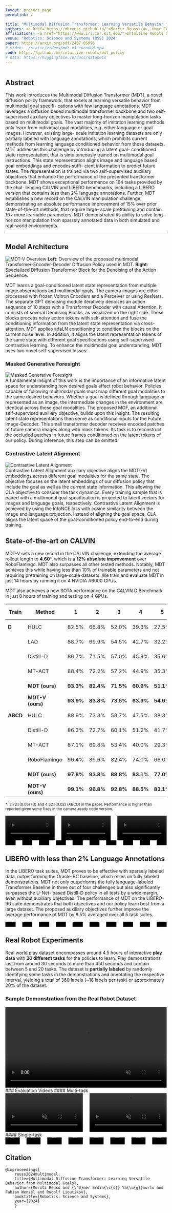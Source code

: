 ```yaml
---
layout: project_page
permalink: /

title: "Multimodal Diffusion Transformer: Learning Versatile Behavior from Multimodal Goals"
authors: <a href="https://mbreuss.github.io/">Moritz Reuss</a>, Ömer Erdinç Yağmurlu, Fabian Wenzel, <a href="https://rudolf.intuitive-robots.net/">Rudolf Lioutikov</a>
affiliations: <a href="https://www.irl.iar.kit.edu/">Intuitive Robots Lab (IRL)</a></br>Karlsruhe Institute of Technology
venue: "Robotics: Science and Systems (RSS) 2024"
paper: https://arxiv.org/pdf/2407.05996
# video: ./static/videos/mdt-v5-encoded.mp4
code: https://github.com/intuitive-robots/mdt_policy
# data: https://huggingface.co/docs/datasets
---
```


<!-- Using HTML to center the abstract
<video width="100%" autoplay controls muted loop playsinline>
    <source src="./static/videos/mdt-v5-encoded.mp4" type="video/mp4">
</video> -->

<div class="columns is-centered has-text-centered">
    <div class="column is-four-fifths">
        <h2>Abstract</h2>
        <div class="content has-text-justified">
This work introduces the Multimodal Diffusion
Transformer (MDT), a novel diffusion policy framework, that
excels at learning versatile behavior from multimodal goal specifi-
cations with few language annotations. MDT leverages a diffusion
based multimodal transformer backbone and two self-supervised
auxiliary objectives to master long-horizon manipulation tasks
based on multimodal goals. The vast majority of imitation
learning methods only learn from individual goal modalities,
e.g. either language or goal images. However, existing large-
scale imitation learning datasets are only partially labeled with
language annotations, which prohibits current methods from
learning language conditioned behavior from these datasets.
MDT addresses this challenge by introducing a latent goal-
conditioned state representation, that is simultaneously trained
on multimodal goal instructions. This state representation aligns
image and language based goal embeddings and encodes suffi-
cient information to predict future states. The representation is
trained via two self-supervised auxiliary objectives that enhance
the performance of the presented transformer backbone. MDT
shows exceptional performance on 164 tasks provided by the chal-
lenging CALVIN and LIBERO benchmarks, including a LIBERO
version that contains less than 2% language annotations. Further,
MDT establishes a new record on the CALVIN manipulation
challenge, demonstrating an absolute performance improvement
of 15% over prior state-of-the-art methods, that require large-
scale pretraining and contain 10× more learnable parameters.
MDT demonstrated its ability to solve long-horizon manipulation
from sparsely annotated data in both simulated and real-world
environments.
        </div>
    </div>
</div>

---

<!-- > Note: This is an example of a Jekyll-based project website template: [Github link](https://github.com/shunzh/project_website).\
> The following content is generated by ChatGPT. The figure is manually added. -->

## Model Architecture
![MDT-V Overview](./static/image/mdt-v-figure.png)
**Left**: Overview of the proposed multimodal Transformer-Encoder-Decoder Diffusion Policy used in MDT.
**Right**: Specialized Diffusion Transformer Block for the Denoising of the Action Sequence.

MDT learns a goal-conditioned latent state representation from multiple image observations
and multimodal goals. The camera images are either processed with frozen Voltron Encoders
and a Perceiver or using ResNets. The separate GPT denoising module iteratively denoises an
action sequence of 10 steps with a Transformer Decoder with causal Attention. It consists of
several Denoising Blocks, as visualized on the right side. These blocks process noisy action
tokens with self-attention and fuse the conditioning information from the latent state
representation via cross-attention. MDT applies adaLN conditioning to condition the blocks
on the current noise level. In addition, it aligns the latent representation tokens of the same
state with different goal specifications using self-supervised contrastive learning.
To enhance the multimodal goal understanding, MDT uses two novel self-supervised losses:

### Masked Generative Foresight
<div class="column is-two-thirds is-pulled-right p-0">
    <img src="./static/image/mgf.png" alt="Masked Generative Foresight"/>
</div>
A fundamental insight of this work is the importance of an informative latent space for
understanding how desired goals affect robot behavior. Policies capable of following
multimodal goals must map different goal modalities to the same desired behaviors. Whether
a goal is defined through language or represented as an image, the intermediate changes in
the environment are identical across these goal modalities. The proposed MGF, an additional
self-supervised auxiliary objective, builds upon this insight. The resulting latent state
representations then serve as conditional inputs for the Future Image-Decoder. This small
transformer decoder receives encoded patches of future camera images along with mask
tokens. Its task is to reconstruct the occluded patches in future frames conditioned on the
latent tokens of our policy. During inference, this step can be omitted.


### Contrastive Latent Alignment
<div class="column is-two-thirds is-pulled-left p-0 pr-3">
    <img src="./static/image/cla.png" alt="Contrastive Latent Alignment"/>
</div>
Contrastive Latent Alignment auxiliary objective aligns the MDT(-V) embeddings across
different goal modalities for the same state. The objective focuses on the latent embeddings
of our diffusion policy that include the goal as well as the current state information. This
allowing the CLA objective to consider the task dynamics. Every training sample that is paired
with a multimodal goal specification is projected to latent vectors for images and language
goals, respectively. Contrastive Latent Alignment is achieved by using the InfoNCE loss with
cosine similarity between the image and language projection. Instead of aligning the goal
space, CLA aligns the latent space of the goal-conditioned policy end-to-end during training.


## State-of-the-art on CALVIN

MDT-V sets a new record in the CALVIN challenge, extending the average rollout length to
**4.60***, which is a **12% absolute improvement** over RoboFlamingo. MDT also surpasses all
other tested methods. Notably, MDT achieves this while having less than 10% of trainable
parameters and not requiring pretraining on large-scale datasets. We train and evaluate MDT
in just 14 hours by running it on 4 NVIDIA A6000 GPUs.

MDT also achieves a new SOTA performance on the CALVIN D Benchmark in just 8 hours of
training and testing on 4 GPUs.

| Train | Method | 1 | 2 | 3 | 4 | 5 | **Avg. Len.** |
|-------|--------|---|---|---|---|---|---------------|
| **D** | HULC | 82.5% | 66.8% | 52.0% | 39.3% | 27.5% | 2.68±(0.11) |
| | LAD | 88.7% | 69.9% | 54.5% | 42.7% | 32.2% | 2.88±(0.19) |
| | Distill-D | 86.7% | 71.5% | 57.0% | 45.9% | 35.6% | 2.97±(0.04) |
| | MT-ACT | 88.4% | 72.2% | 57.2% | 44.9% | 35.3% | 2.98±(0.05) |
| | **MDT (ours)** | **93.3%** | **82.4%** | **71.5%** | **60.9%** | **51.1%** | **3.59±(0.07)** |
| | **MDT-V (ours)** | **93.9%** | **83.8%** | **73.5%** | **63.9%** | **54.9%** | **3.70±(0.03)*** |
| **ABCD** | HULC | 88.9% | 73.3% | 58.7% | 47.5% | 38.3% | 3.06±(0.07) |
| | Distill-D | 86.3% | 72.7% | 60.1% | 51.2% | 41.7% | 3.16±(0.06) |
| | MT-ACT | 87.1% | 69.8% | 53.4% | 40.0% | 29.3% | 2.80±(0.03) |
| | RoboFlamingo | 96.4% | 89.6% | 82.4% | 74.0% | 66.0% | 4.09±(0.00) |
| | **MDT (ours)** | **97.8%** | **93.8%** | **88.8%** | **83.1%** | **77.0%** | **4.41±(0.03)** |
| | **MDT-V (ours)** | **99.1%** | **96.8%** | **92.8%** | **88.5%** | **83.1%** | **4.60±(0.05)*** |

<small>*: 3.72±(0.05) (D) and 4.52±(0.02) (ABCD) in the paper. Performance is higher than reported given some fixes in the camera-ready code version.</small>

<div class="columns is-mobile is-multiline is-centered">
    <div class="column is-half-mobile is-one-third-tablet">
        <video width="100%" autoplay controls muted loop playsinline>
            <source src="./static/videos/mdt_02.mp4" type="video/mp4">
        </video>
    </div>
    <div class="column is-half-mobile is-one-third-tablet">
        <video width="100%" autoplay controls muted loop playsinline>
            <source src="./static/videos/5_seq_mdt_rollout_text_3.mp4" type="video/mp4">
        </video>
    </div>
    <div class="column is-half-mobile is-one-third-tablet">
        <video width="100%" autoplay controls muted loop playsinline>
            <source src="./static/videos/5-seq_mdt_rollout_text_4.mp4" type="video/mp4">
        </video>
    </div>
</div>
<div class="columns is-mobile is-multiline is-centered">
    <div class="column is-one-third-mobile is-one-fifth-tablet">
        <video width="100%" autoplay controls muted loop playsinline>
            <source src="./static/videos/long_horizon_sequence_0_30000.mp4" type="video/mp4">
        </video>
    </div>
    <div class="column is-one-third-mobile is-one-fifth-tablet">
        <video width="100%" autoplay controls muted loop playsinline>
            <source src="./static/videos/long_horizon_sequence_1_30000.mp4" type="video/mp4">
        </video>
    </div>
    <div class="column is-one-third-mobile is-one-fifth-tablet">
        <video width="100%" autoplay controls muted loop playsinline>
            <source src="./static/videos/long_horizon_sequence_2_30000.mp4" type="video/mp4">
        </video>
    </div>
    <div class="column is-one-third-mobile is-one-fifth-tablet">
        <video width="100%" autoplay controls muted loop playsinline>
            <source src="./static/videos/long_horizon_sequence_3_30000.mp4" type="video/mp4">
        </video>
    </div>
    <div class="column is-one-third-mobile is-one-fifth-tablet">
        <video width="100%" autoplay controls muted loop playsinline>
            <source src="./static/videos/long_horizon_sequence_4_30000.mp4" type="video/mp4">
        </video>
    </div>
    <div class="column is-one-third-mobile is-one-fifth-tablet">
        <video width="100%" autoplay controls muted loop playsinline>
            <source src="./static/videos/long_horizon_sequence_5_30000.mp4" type="video/mp4">
        </video>
    </div>
    <div class="column is-one-third-mobile is-one-fifth-tablet">
        <video width="100%" autoplay controls muted loop playsinline>
            <source src="./static/videos/long_horizon_sequence_6_30000.mp4" type="video/mp4">
        </video>
    </div>
    <div class="column is-one-third-mobile is-one-fifth-tablet">
        <video width="100%" autoplay controls muted loop playsinline>
            <source src="./static/videos/long_horizon_sequence_7_30000.mp4" type="video/mp4">
        </video>
    </div>
    <div class="column is-one-third-mobile is-one-fifth-tablet">
        <video width="100%" autoplay controls muted loop playsinline>
            <source src="./static/videos/long_horizon_sequence_8_30000.mp4" type="video/mp4">
        </video>
    </div>
    <div class="column is-one-third-mobile is-one-fifth-tablet">
        <video width="100%" autoplay controls muted loop playsinline>
            <source src="./static/videos/long_horizon_sequence_9_30000.mp4" type="video/mp4">
        </video>
    </div>
</div>

## LIBERO with less than 2% Language Annotations

In the LIBERO task suites, MDT proves to be effective with sparsely labeled
data, outperforming the Oracle-BC baseline, which relies on
fully labeled demonstrations. MDT not only outperforms the
fully language-labeled Transformer Baseline in three out of
four challenges but also significantly surpasses the U-Net-
based Distill-D policy in all tests by a wide margin, even
without auxiliary objectives. The performance of MDT on the
LIBERO-90 suite demonstrates that both objectives and our
policy learn best from a large dataset. The proposed auxiliary
objectives further improve the average performance of MDT
by 8.5% averaged over all 5 task suites.

<div class="columns is-mobile is-multiline is-centered">
    <div class="column is-one-third-mobile is-one-fifth-tablet">
        <video width="100%" autoplay controls muted loop playsinline>
            <source src="./static/videos/libero_10_22_onk9_p0_videos/video.mp4" type="video/mp4">
        </video>
    </div>
    <div class="column is-one-third-mobile is-one-fifth-tablet">
        <video width="100%" autoplay controls muted loop playsinline>
            <source src="./static/videos/libero_10_22_onk9_p1_videos/video.mp4" type="video/mp4">
        </video>
    </div>
    <div class="column is-one-third-mobile is-one-fifth-tablet">
        <video width="100%" autoplay controls muted loop playsinline>
            <source src="./static/videos/libero_10_22_onk9_p2_videos/video.mp4" type="video/mp4">
        </video>
    </div>
    <div class="column is-one-third-mobile is-one-fifth-tablet">
        <video width="100%" autoplay controls muted loop playsinline>
            <source src="./static/videos/libero_10_22_onk9_p3_videos/video.mp4" type="video/mp4">
        </video>
    </div>
    <div class="column is-one-third-mobile is-one-fifth-tablet">
        <video width="100%" autoplay controls muted loop playsinline>
            <source src="./static/videos/libero_10_22_onk9_p4_videos/video.mp4" type="video/mp4">
        </video>
    </div>
    <div class="column is-one-third-mobile is-one-fifth-tablet">
        <video width="100%" autoplay controls muted loop playsinline>
            <source src="./static/videos/libero_10_22_onk9_p5_videos/video.mp4" type="video/mp4">
        </video>
    </div>
    <div class="column is-one-third-mobile is-one-fifth-tablet">
        <video width="100%" autoplay controls muted loop playsinline>
            <source src="./static/videos/libero_10_22_onk9_p6_videos/video.mp4" type="video/mp4">
        </video>
    </div>
    <div class="column is-one-third-mobile is-one-fifth-tablet">
        <video width="100%" autoplay controls muted loop playsinline>
            <source src="./static/videos/libero_10_22_onk9_p7_videos/video.mp4" type="video/mp4">
        </video>
    </div>
    <div class="column is-one-third-mobile is-one-fifth-tablet">
        <video width="100%" autoplay controls muted loop playsinline>
            <source src="./static/videos/libero_10_22_onk9_p8_videos/video.mp4" type="video/mp4">
        </video>
    </div>
    <div class="column is-one-third-mobile is-one-fifth-tablet">
        <video width="100%" autoplay controls muted loop playsinline>
            <source src="./static/videos/libero_10_22_onk9_p9_videos/video.mp4" type="video/mp4">
        </video>
    </div>
</div>

## Real Robot Experiments
Real world play dataset encompasses
around 4.5 hours of interactive **play data** with **20 different
tasks** for the policies to learn. Play demonstrations last
from around 30 seconds to more than 450 seconds and contain
between 5 and 20 tasks. The dataset is **partially labeled** by
randomly identifying some tasks in the demonstrations and
annotating the respective interval, yielding a total of 360 labels (~18 labels per task)
or approximately 20% of the dataset.

### Sample Demonstration from the Real Robot Dataset
<video width="100%" autoplay controls muted loop playsinline>
    <source src="./static/videos/demonstration.mp4" type="video/mp4">
</video>
### Evaluation Videos
#### Multi-task
<div class="columns is-centered is-mobile">
    <div class="column is-half">
        <video width="100%" autoplay controls muted loop playsinline>
            <source src="./static/videos/m1.mp4" type="video/mp4">
        </video>
    </div>
    <div class="column is-half">
        <video width="100%" autoplay controls muted loop playsinline>
            <source src="./static/videos/m2.mp4" type="video/mp4">
        </video>
    </div>
</div>
#### Single-task
<div class="columns is-centered is-multiline is-mobile">
    <div class="column is-half-mobile is-one-quarter-tablet">
        <video width="100%" autoplay controls muted loop playsinline>
            <source src="./static/videos/s1.mp4" type="video/mp4">
        </video>
    </div>
    <div class="column is-half-mobile is-one-quarter-tablet">
        <video width="100%" autoplay controls muted loop playsinline>
            <source src="./static/videos/s2.mp4" type="video/mp4">
        </video>
    </div>
    <div class="column is-half-mobile is-one-quarter-tablet">
        <video width="100%" autoplay controls muted loop playsinline>
            <source src="./static/videos/s3.mp4" type="video/mp4">
        </video>
    </div>
    <div class="column is-half-mobile is-one-quarter-tablet">
        <video width="100%" autoplay controls muted loop playsinline>
            <source src="./static/videos/s4.mp4" type="video/mp4">
        </video>
    </div>
    <div class="column is-half-mobile is-one-quarter-tablet">
        <video width="100%" autoplay controls muted loop playsinline>
            <source src="./static/videos/s5.mp4" type="video/mp4">
        </video>
    </div>
    <div class="column is-half-mobile is-one-quarter-tablet">
        <video width="100%" autoplay controls muted loop playsinline>
            <source src="./static/videos/s6.mp4" type="video/mp4">
        </video>
    </div>
    <div class="column is-half-mobile is-one-quarter-tablet">
        <video width="100%" autoplay controls muted loop playsinline>
            <source src="./static/videos/s7.mp4" type="video/mp4">
        </video>
    </div>
    <div class="column is-half-mobile is-one-quarter-tablet">
        <video width="100%" autoplay controls muted loop playsinline>
            <source src="./static/videos/s8.mp4" type="video/mp4">
        </video>
    </div>
</div>

## Citation
```
@inproceedings{
    reuss2024multimodal,
    title={Multimodal Diffusion Transformer: Learning Versatile Behavior from Multimodal Goals},
    author={Moritz Reuss and {\"O}mer Erdin{\c{c}} Ya{\u{g}}murlu and Fabian Wenzel and Rudolf Lioutikov},
    booktitle={Robotics: Science and Systems},
    year={2024}
    }
```

